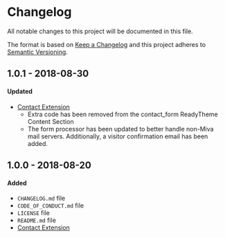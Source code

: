 # Changelog
All notable changes to this project will be documented in this file.

The format is based on [Keep a Changelog](http://keepachangelog.com/en/1.0.0/)
and this project adheres to [Semantic Versioning](http://semver.org/spec/v2.0.0.html).

## 1.0.1 - 2018-08-30
#### Updated
- [Contact Extension](contact)
  -  Extra code has been removed from the contact_form ReadyTheme Content Section
  -  The form processor has been updated to better handle non-Miva mail servers. Additionally, a visitor confirmation email has been added. 


## 1.0.0 - 2018-08-20
#### Added
- `CHANGELOG.md` file
- `CODE_OF_CONDUCT.md` file
- `LICENSE` file
- `README.md` file
- [Contact Extension](contact)
